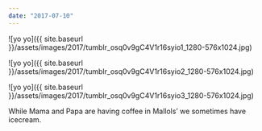 ```yaml
---
date: "2017-07-10"
---
```


![yo yo]({{ site.baseurl }}/assets/images/2017/tumblr_osq0v9gC4V1r16syio1_1280-576x1024.jpg)

![yo yo]({{ site.baseurl }}/assets/images/2017/tumblr_osq0v9gC4V1r16syio2_1280-576x1024.jpg)

![yo yo]({{ site.baseurl }}/assets/images/2017/tumblr_osq0v9gC4V1r16syio3_1280-576x1024.jpg)

While Mama and Papa are having coffee in Mallols’ we sometimes have icecream.
